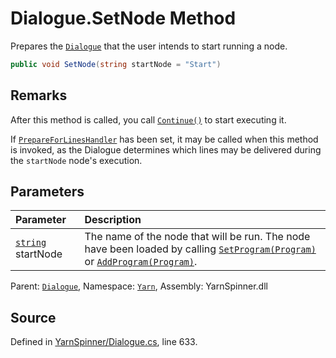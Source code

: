 # Dialogue.SetNode Method

Prepares the [`Dialogue`](/api/csharp/yarn/dialogue.md) that the user intends to
start running a node.


```csharp
public void SetNode(string startNode = "Start")
```
## Remarks

After this method is called, you call [`Continue()`](/api/csharp/yarn/dialogue.continue.md) to
start executing it.

If [`PrepareForLinesHandler`](/api/csharp/yarn/dialogue.prepareforlineshandler.md) has been set, it may be
called when this method is invoked, as the Dialogue determines
which lines may be delivered during the <code data-dev-comment-type="paramref" class="paramref">startNode</code> node's execution.


## Parameters
|Parameter|Description|
|:---|:---|
|[`string`](https://docs.microsoft.com/dotnet/api/System.String) startNode|The name of the node that will be run. The node have been loaded by calling [`SetProgram(Program)`](/api/csharp/yarn/dialogue.setprogram-program-.md) or [`AddProgram(Program)`](/api/csharp/yarn/dialogue.addprogram-program-.md).|


<div class="class-metadata">

Parent: [`Dialogue`](/api/csharp/yarn/dialogue.md), Namespace: [`Yarn`](/api/csharp/yarn/README.md), Assembly: YarnSpinner.dll
</div>

## Source
Defined in [YarnSpinner/Dialogue.cs](https://github.com/YarnSpinnerTool/YarnSpinner//blob/develop/YarnSpinner/Dialogue.cs#L633), line 633.
